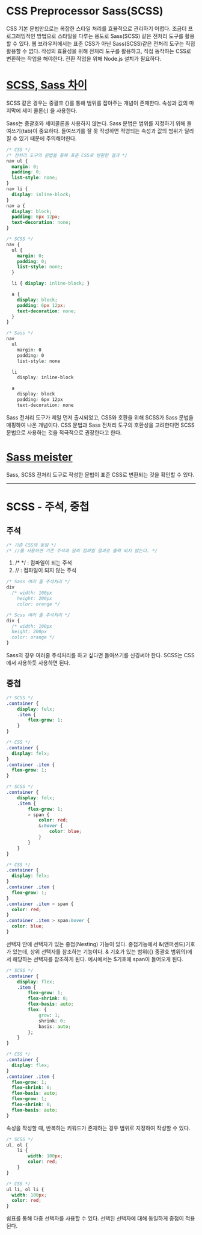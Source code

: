 # CSS Preprocessor Sass(SCSS)

CSS 기본 문법만으로는 복잡한 스타일 처리를 효율적으로 관리하기 어렵다.
조금더 프로그래밍적인 방법으로 스타일을 다루는 용도로 Sass(SCSS) 같은 전처리 도구를 활용할 수 있다. 웹 브라우저에서는 표준 CSS가 아닌 Sass(SCSS)같은 전처리 도구는 직접 활용할 수 없다. 작성의 효율성을 위해 전처리 도구를 활용하고, 직접 동작하는 CSS로 변환하는 작업을 해야한다. 전환 작업을 위해 Node.js 설치가 필요하다.

# [SCSS, Sass 차이](https://sass-lang.com/)


SCSS 같은 경우는 중괄호 {}를 통해 범위를 잡아주는 개념이 존재한다. 속성과 값의 마지막에 세미 콜론(;) 을 사용한다.

Sass는 중괄호와 세미콜론을 사용하지 않는다. Sass 문법은 범위를 지정하기 위해 들여쓰기(tab)이 중요하다. 들여쓰기를 잘 못 작성하면 적영되는 속성과 값의 범위가 달라질 수 있기 때문에 주의해야한다.

```CSS
/* CSS */
/* 전처리 도구의 문법을 통해 표준 CSS로 변환한 결과 */
nav ul {
  margin: 0;
  padding: 0;
  list-style: none;
}
nav li {
  display: inline-block;
}
nav a {
  display: block;
  padding: 6px 12px;
  text-decoration: none;
}
```

```SCSS
/* SCSS */
nav {
  ul {
    margin: 0;
    padding: 0;
    list-style: none;
  }

  li { display: inline-block; }

  a {
    display: block;
    padding: 6px 12px;
    text-decoration: none;
  }
}
```

```CSS
/* Sass */
nav
  ul
    margin: 0
    padding: 0
    list-style: none

  li
    display: inline-block

  a
    display: block
    padding: 6px 12px
    text-decoration: none
```

Sass 전처리 도구가 제일 먼저 출시되었고, CSS와 호환을 위해 SCSS가 Sass 문법을 매핑하여 나온 개념이다. CSS 문법과 Sass 전처리 도구의 호환성을 고려한다면 SCSS 문법으로 사용하는 것을 적극적으로 권장한다고 한다.

# [Sass meister](https://www.sassmeister.com/)

Sass, SCSS 전처리 도구로 작성한 문법이 표준 CSS로 변환되는 것을 확인할 수 있다.

---

# SCSS - 주석, 중첩

## 주석
```SCSS
/* 기존 CSS와 동일 */
/* //를 사용하면 기존 주석과 달리 컴파일 결과로 출력 되지 않는다. */
```

1. /* */ : 컴파일이 되는 주석
2. // : 컴파일이 되지 않는 주석

```CSS
/* Sass 여러 줄 주석처리 */
div
  /* width: 100px
    height: 200px
    color: orange */

/* Scss 여러 줄 주석처리 */
div {
  /* width: 100px
  height: 200px
  color: orange */
}
```

Sass의 경우 여러줄 주석처리를 하고 싶다면 들여쓰기를 신경써야 한다. SCSS는 CSS에서 사용하듯 사용하면 된다.

## 중첩

```CSS
/* SCSS */
.container {
    display: felx;
    .item {
        flex-grow: 1;
    }
}

/* CSS */
.container {
  display: felx;
}
.container .item {
  flex-grow: 1;
}

/* SCSS */
.container {
    display: felx;
    .item {
        flex-grow: 1;
        > span {
            color: red;
            &:hover {
                color: blue;
            }
        }
    }
}

/* CSS */
.container {
  display: felx;
}
.container .item {
  flex-grow: 1;
}
.container .item > span {
  color: red;
}
.container .item > span:hover {
  color: blue;
}
```

선택자 안에 선택자가 있는 중첩(Nesting) 기능이 있다.
중첩기능에서 &(앤퍼센드)기호가 있는데, 상위 선택자를 참조하는 기능이다. & 기호가 있는 범위({} 중괄호 범위의)에서 해당하는 선택자를 참조하게 된다. 예시에서는 $기호에 span이 들어오게 된다.

```CSS
/* SCSS */
.container {
    display: flex;
    .item {
        flex-grow: 1;
        flex-shrink: 0;
        flex-basis: auto;
        flex: {
            grow: 1;
            shrink: 0;
            basis: auto;
        };
    }
}

/* CSS */
.container {
  display: flex;
}
.container .item {
  flex-grow: 1;
  flex-shrink: 0;
  flex-basis: auto;
  flex-grow: 1;
  flex-shrink: 0;
  flex-basis: auto;
}
```

속성을 작성할 때, 반복하는 키워드가 존재하는 경우 범위로 지정하여 작성할 수 있다.

```CSS
/* SCSS */
ul, ol {
    li {
        width: 100px;
        color: red;
    }
}

/* CSS */
ul li, ol li {
  width: 100px;
  color: red;
}
```

쉼표를 통해 다중 선택자를 사용할 수 있다. 선택된 선택자에 대해 동일하게 중첩이 적용된다.
